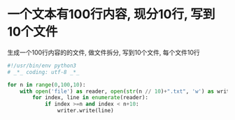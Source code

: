 # 一个文本有100行内容, 现分10行, 写到10个文件

生成一个100行内容的的文件, 做文件拆分, 写到10个文件, 每个文件10行

```Python
#!/usr/bin/env python3
# _*_ coding: utf-8 _*_

for n in range(0,100,10):
    with open('file') as reader, open(str(n // 10)+".txt", 'w') as writer:
        for index, line in enumerate(reader):
            if index >=n and index < n+10:
                writer.write(line)
```